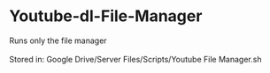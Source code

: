 # Youtube-dl-File-Manager

Runs only the file manager<br><br>Stored in: Google Drive/Server Files/Scripts/Youtube File Manager.sh<br>
